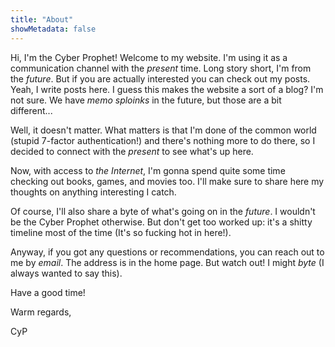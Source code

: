 ```yaml
---
title: "About"
showMetadata: false
---
```


Hi, I'm the Cyber Prophet! Welcome to my website. I'm using it as a
communication channel with the _present_ time. Long story short, I'm from the
_future_. But if you are actually interested you can check out my posts.
Yeah, I write posts here. I guess this makes the website a sort of a blog? I'm not
sure. We have _memo sploinks_ in the future, but those are a bit different...

Well, it doesn't matter. What matters is that I'm done of the common world
(stupid 7-factor authentication!)
and there's nothing more to do there,
    so I decided to connect with the _present_ to see what's up here.

Now, with access to _the Internet_, I'm gonna spend quite some time checking
out books, games, and movies too.
I'll make sure to share here my thoughts on anything interesting I catch.

Of course, I'll also share a byte of what's going on in the _future_. I wouldn't
be the Cyber Prophet otherwise. But don't get too worked up: it's a shitty
timeline most of the time (It's so fucking hot in here!).

Anyway, if you got any questions or recommendations, you can reach out to me by
_email_. The address is in the home page. But watch out! I might _byte_ (I
    always wanted to say this).

Have a good time!

Warm regards,

CyP


